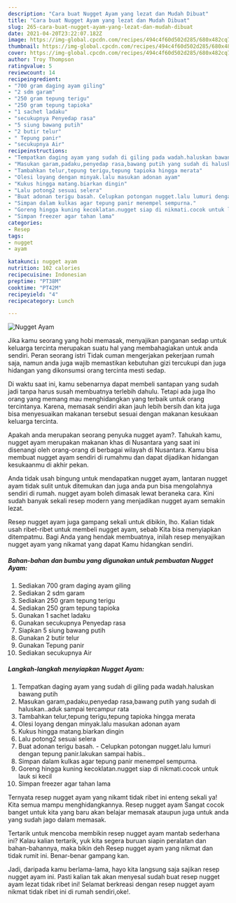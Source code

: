```yaml
---
description: "Cara buat Nugget Ayam yang lezat dan Mudah Dibuat"
title: "Cara buat Nugget Ayam yang lezat dan Mudah Dibuat"
slug: 265-cara-buat-nugget-ayam-yang-lezat-dan-mudah-dibuat
date: 2021-04-20T23:22:07.182Z
image: https://img-global.cpcdn.com/recipes/494c4f60d502d285/680x482cq70/nugget-ayam-foto-resep-utama.jpg
thumbnail: https://img-global.cpcdn.com/recipes/494c4f60d502d285/680x482cq70/nugget-ayam-foto-resep-utama.jpg
cover: https://img-global.cpcdn.com/recipes/494c4f60d502d285/680x482cq70/nugget-ayam-foto-resep-utama.jpg
author: Troy Thompson
ratingvalue: 5
reviewcount: 14
recipeingredient:
- "700 gram daging ayam giling"
- "2 sdm garam"
- "250 gram tepung terigu"
- "250 gram tepung tapioka"
- "1 sachet ladaku"
- "secukupnya Penyedap rasa"
- "5 siung bawang putih"
- "2 butir telur"
- " Tepung panir"
- "secukupnya Air"
recipeinstructions:
- "Tempatkan daging ayam yang sudah di giling pada wadah.haluskan bawang putih"
- "Masukan garam,padaku,penyedap rasa,bawang putih yang sudah di haluskan..aduk sampai tercampur rata"
- "Tambahkan telur,tepung terigu,tepung tapioka hingga merata"
- "Olesi loyang dengan minyak.lalu masukan adonan ayam"
- "Kukus hingga matang.biarkan dingin"
- "Lalu potong2 sesuai selera"
- "Buat adonan terigu basah. Celupkan potongan nugget.lalu lumuri dengan tepung panir.lakukan sampai habis.."
- "Simpan dalam kulkas agar tepung panir menempel sempurna."
- "Goreng hingga kuning kecoklatan.nugget siap di nikmati.cocok untuk lauk si kecil"
- "Simpan freezer agar tahan lama"
categories:
- Resep
tags:
- nugget
- ayam

katakunci: nugget ayam 
nutrition: 102 calories
recipecuisine: Indonesian
preptime: "PT38M"
cooktime: "PT42M"
recipeyield: "4"
recipecategory: Lunch

---
```



![Nugget Ayam](https://img-global.cpcdn.com/recipes/494c4f60d502d285/680x482cq70/nugget-ayam-foto-resep-utama.jpg)

Jika kamu seorang yang hobi memasak, menyajikan panganan sedap untuk keluarga tercinta merupakan suatu hal yang membahagiakan untuk anda sendiri. Peran seorang istri Tidak cuman mengerjakan pekerjaan rumah saja, namun anda juga wajib memastikan kebutuhan gizi tercukupi dan juga hidangan yang dikonsumsi orang tercinta mesti sedap.

Di waktu  saat ini, kamu sebenarnya dapat membeli santapan yang sudah jadi tanpa harus susah membuatnya terlebih dahulu. Tetapi ada juga lho orang yang memang mau menghidangkan yang terbaik untuk orang tercintanya. Karena, memasak sendiri akan jauh lebih bersih dan kita juga bisa menyesuaikan makanan tersebut sesuai dengan makanan kesukaan keluarga tercinta. 



Apakah anda merupakan seorang penyuka nugget ayam?. Tahukah kamu, nugget ayam merupakan makanan khas di Nusantara yang saat ini disenangi oleh orang-orang di berbagai wilayah di Nusantara. Kamu bisa membuat nugget ayam sendiri di rumahmu dan dapat dijadikan hidangan kesukaanmu di akhir pekan.

Anda tidak usah bingung untuk mendapatkan nugget ayam, lantaran nugget ayam tidak sulit untuk ditemukan dan juga anda pun bisa mengolahnya sendiri di rumah. nugget ayam boleh dimasak lewat beraneka cara. Kini sudah banyak sekali resep modern yang menjadikan nugget ayam semakin lezat.

Resep nugget ayam juga gampang sekali untuk dibikin, lho. Kalian tidak usah ribet-ribet untuk membeli nugget ayam, sebab Kita bisa menyiapkan ditempatmu. Bagi Anda yang hendak membuatnya, inilah resep menyajikan nugget ayam yang nikamat yang dapat Kamu hidangkan sendiri.

<!--inarticleads1-->

##### Bahan-bahan dan bumbu yang digunakan untuk pembuatan Nugget Ayam:

1. Sediakan 700 gram daging ayam giling
1. Sediakan 2 sdm garam
1. Sediakan 250 gram tepung terigu
1. Sediakan 250 gram tepung tapioka
1. Gunakan 1 sachet ladaku
1. Gunakan secukupnya Penyedap rasa
1. Siapkan 5 siung bawang putih
1. Gunakan 2 butir telur
1. Gunakan  Tepung panir
1. Sediakan secukupnya Air




<!--inarticleads2-->

##### Langkah-langkah menyiapkan Nugget Ayam:

1. Tempatkan daging ayam yang sudah di giling pada wadah.haluskan bawang putih
1. Masukan garam,padaku,penyedap rasa,bawang putih yang sudah di haluskan..aduk sampai tercampur rata
1. Tambahkan telur,tepung terigu,tepung tapioka hingga merata
1. Olesi loyang dengan minyak.lalu masukan adonan ayam
1. Kukus hingga matang.biarkan dingin
1. Lalu potong2 sesuai selera
1. Buat adonan terigu basah. - Celupkan potongan nugget.lalu lumuri dengan tepung panir.lakukan sampai habis..
1. Simpan dalam kulkas agar tepung panir menempel sempurna.
1. Goreng hingga kuning kecoklatan.nugget siap di nikmati.cocok untuk lauk si kecil
1. Simpan freezer agar tahan lama




Ternyata resep nugget ayam yang nikamt tidak ribet ini enteng sekali ya! Kita semua mampu menghidangkannya. Resep nugget ayam Sangat cocok banget untuk kita yang baru akan belajar memasak ataupun juga untuk anda yang sudah jago dalam memasak.

Tertarik untuk mencoba membikin resep nugget ayam mantab sederhana ini? Kalau kalian tertarik, yuk kita segera buruan siapin peralatan dan bahan-bahannya, maka bikin deh Resep nugget ayam yang nikmat dan tidak rumit ini. Benar-benar gampang kan. 

Jadi, daripada kamu berlama-lama, hayo kita langsung saja sajikan resep nugget ayam ini. Pasti kalian tak akan menyesal sudah buat resep nugget ayam lezat tidak ribet ini! Selamat berkreasi dengan resep nugget ayam nikmat tidak ribet ini di rumah sendiri,oke!.

